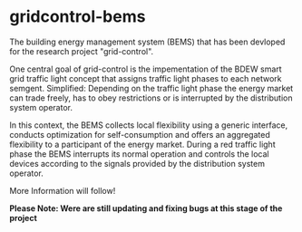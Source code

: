 # gridcontrol-bems
The building energy management system (BEMS) that has been devloped for the research project "grid-control". 


One central goal of grid-control is the impementation of the BDEW smart grid traffic light concept that assigns traffic light phases to each network semgent.
Simplified: Depending on the traffic light phase the energy market can trade freely, has to obey restrictions or is interrupted by the distribution system operator.

In this context, the BEMS collects local flexibility using a generic interface, conducts optimization for self-consumption and offers an aggregated flexibility to a participant of the energy market.
During a red traffic light phase the BEMS interrupts its normal operation and controls the local devices according to the signals provided by the distribution system operator.

More Information will follow!


__Please Note:
Were are still updating and fixing bugs at this stage of the project__

